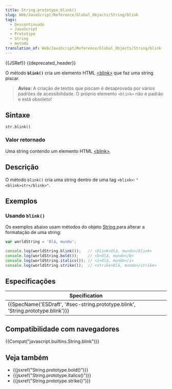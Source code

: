 ```yaml
---
title: String.prototype.blink()
slug: Web/JavaScript/Reference/Global_Objects/String/blink
tags:
  - Descontinuado
  - JavaScript
  - Prototipo
  - String
  - metodo
translation_of: Web/JavaScript/Reference/Global_Objects/String/blink
---
```

{{JSRef}} {{deprecated_header}}

O método **`blink()`** cria um elemento HTML [\<blink>](/pt-BR/docs/Web/HTML/Element/blink) que faz uma string piscar.

> **Aviso:** A criação de textos que piscam é desaprovada por vários padrões de acessibilidade. O próprio elemento `<blink>` não é padrão e está obsoleto!

## Sintaxe

```
str.blink()
```

### Valor retornado

Uma string contendo um elemento HTML [\<blink>](/pt-BR/docs/Web/HTML/Element/blink).

## Descrição

O método `blink()` cria uma string dentro de uma tag `<blink>`:
`"<blink>str</blink>"`.

## Exemplos

### Usando `blink()`

Os exemplos abaixo usam métodos do objeto [String ](/pt-BR/docs/Web/JavaScript/Reference/Global_Objects/String#M%C3%A9todos_gen%C3%A9ricos_de_Strings)para alterar a formatação de uma string:

```js
var worldString = 'Olá, mundo';

console.log(worldString.blink());   // <blink>Olá, mundo</blink>
console.log(worldString.bold());    // <b>Olá, mundo</b>
console.log(worldString.italics()); // <i>Olá, mundo</i>
console.log(worldString.strike());  // <strike>Olá, mundo</strike>
```

## Especificações

| Specification                                                                                                |
| ------------------------------------------------------------------------------------------------------------ |
| {{SpecName('ESDraft', '#sec-string.prototype.blink', 'String.prototype.blink')}} |

## Compatibilidade com navegadores

{{Compat("javascript.builtins.String.blink")}}

## Veja também

- {{jsxref("String.prototype.bold()")}}
- {{jsxref("String.prototype.italics()")}}
- {{jsxref("String.prototype.strike()")}}
